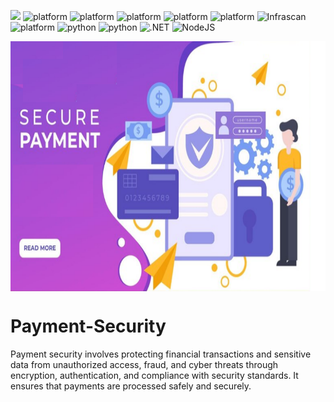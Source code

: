 ![](https://img.shields.io/badge/Threat%20Model-STRIDE,%20IriusRisk-yellow)
![platform](https://img.shields.io/badge/Proxy-OWASP%20ZAP,%20Burpsuite-green)
![platform](https://img.shields.io/badge/Mobile%20Security-MobSF,%20frida-blue)
![platform](https://img.shields.io/badge/Platform-Xcode-purple)
![platform](https://img.shields.io/badge/EKS-kubescape,%20kubebench-orange)
![platform](https://img.shields.io/badge/SAST-Fortify,%20Coverity,%20BlackDuck,%20GitSec,%20Checkov-orange)
![Infrascan](https://img.shields.io/badge/InfraScan-Nessus-orange)
![platform](https://img.shields.io/static/v1?label=Platform&message=OS:%20Windows%20/%20Linux&color=yellow)
![python](https://img.shields.io/badge/python-green.svg?logo=python&labelColor=yellow)
![python](https://img.shields.io/badge/Java-orange.svg?logo=oracle&labelColor=green)
![.NET](https://img.shields.io/badge/.NET-green.svg?logo=.NET&labelColor=yellow)
![NodeJS](https://img.shields.io/badge/NodeJS-blue.svg?logo=Node.JS&labelColor=orange) 

<!-- GIF -->
<img align="center" height="400" width="800" src="https://github.com/madhucnghubphilips/Payment-Security/blob/main/resources/Secure%20Payment.png" />
<!-- Header Section -->
<h1 align="center"><font face="Arial"></font></h1>



# Payment-Security
Payment security involves protecting financial transactions and sensitive data from unauthorized access, fraud, and cyber threats through encryption, authentication, and compliance with security standards. It ensures that payments are processed safely and securely.



